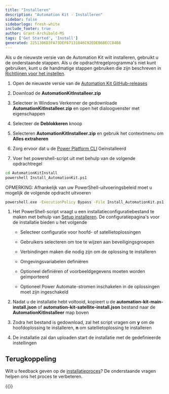 ```yaml
---
title: "Installeren"
description: "Automation Kit - Installeren"
sidebar: false
sidebarlogo: fresh-white
include_footer: true
author: Grant-Archibald-MS
tags: ['Get Started', 'Install']
generated: 2251306D3FA73DEF67131846C92EDEB6BECC84B8
---
```


Als u de nieuwste versie van de Automation Kit wilt installeren, gebruikt u de onderstaande stappen. Als u de opdrachtregelprogramma's niet kunt gebruiken, kunt u de handmatige stappen gebruiken die zijn beschreven in [Richtlijnen voor het instellen](https://learn.microsoft.com/power-automate/guidance/automation-kit/setup/prerequisites).

1. Open de nieuwste versie van de <a href="https://github.com/microsoft/powercat-automation-kit/releases" target="_blank">Automation Kit GitHub-releases</a>

1. Download de **AutomationKitInstalleer.zip**

1. Selecteer in Windows Verkenner de gedownloade **AutomationKitInstalleer.zip** en open het dialoogvenster met eigenschappen

1. Selecteer de **Deblokkeren** knoop

1. Selecteren **AutomationKitInstalleer.zip** en gebruik het contextmenu om **Alles extraheren**

1. Zorg ervoor dat u de <a href="https://learn.microsoft.com/en-us/power-platform/developer/cli/introduction" target="_blank">Power Platform CLI</a> Geïnstalleerd

1. Voer het powershell-script uit met behulp van de volgende opdrachtregel

```cmd
cd AutomationKitInstall
powershell Install_AutomationKit.ps1
```

OPMERKING: Afhankelijk van uw PowerShell-uitvoeringsbeleid moet u mogelijk de volgende opdracht uitvoeren

```cmd
powershell.exe -ExecutionPolicy Bypass -File Install_AutomationKit.ps1
```

1. Het PowerShell-script vraagt u een installatieconfiguratiebestand te maken met behulp van [Setup installeren](/nl/get-started/setup). De configuratiepagina's voor de installatie bieden u het volgende

    - Selecteer configuratie voor hoofd- of satellietoplossingen
   
    - Gebruikers selecteren om toe te wijzen aan beveiligingsgroepen
   
    - Verbindingen maken die nodig zijn om de oplossing te installeren
    
    - Omgevingsvariabelen definiëren
    
    - Optioneel definiëren of voorbeeldgegevens moeten worden geïmporteerd
    
    - Optioneel Power Automate-stromen inschakelen in de oplossingen moet zijn ingeschakeld

1. Nadat u de installatie hebt voltooid, kopieert u de **automation-kit-main-install.json** of **automation-kit-satellite-install.json** bestand naar de **AutomationKitInstalleer** map boven

1. Zodra het bestand is gedownload, zal het script vragen om **y** om de hoofdoplossing te installeren, **n** om satellietoplossing te installeren

1. De installatie zal dan uploaden start de installatie met de gedefinieerde instellingen

## Terugkoppeling

Wilt u feedback geven op de [installatieproces](/nl/get-started/setup)? De onderstaande vragen helpen ons het proces te verbeteren.

{{<questions name="/content/nl/get-started/setup-feedback.json" completed="Bedankt voor het geven van feedback" showNavigationButtons=true locale="nl">}}
